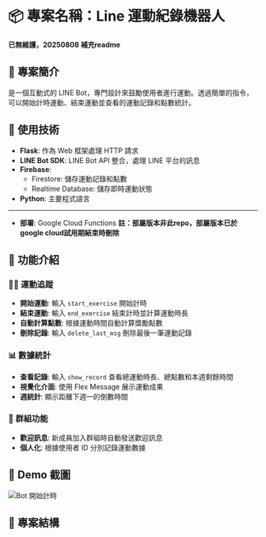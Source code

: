 # 📦 專案名稱：Line 運動紀錄機器人
**已無維護，20250808 補充readme**

## 📝 專案簡介
是一個互動式的 LINE Bot，專門設計來鼓勵使用者進行運動。透過簡單的指令，可以開始計時運動、結束運動並查看的運動記錄和點數統計。

## 🔧 使用技術
- **Flask**: 作為 Web 框架處理 HTTP 請求
- **LINE Bot SDK**: LINE Bot API 整合，處理 LINE 平台的訊息
- **Firebase**: 
  - Firestore: 儲存運動記錄和點數
  - Realtime Database: 儲存即時運動狀態
- **Python**: 主要程式語言
- - -
- **部署**: Google Cloud Functions
  **註：部屬版本非此repo，部屬版本已於google cloud試用期結束時刪除**

## 🚀 功能介紹
### 🏃‍♂️ 運動追蹤
- **開始運動**: 輸入 `start_exercise` 開始計時
- **結束運動**: 輸入 `end_exercise` 結束計時並計算運動時長
- **自動計算點數**: 根據運動時間自動計算獎勵點數
- **刪除記錄**: 輸入 `delete_last_msg` 刪除最後一筆運動記錄

### 📊 數據統計
- **查看記錄**: 輸入 `show_record` 查看總運動時長、總點數和本週剩餘時間
- **視覺化介面**: 使用 Flex Message 展示運動成果
- **週統計**: 顯示距離下週一的倒數時間

### 👥 群組功能
- **歡迎訊息**: 新成員加入群組時自動發送歡迎訊息
- **個人化**: 根據使用者 ID 分別記錄運動數據

## 📸 Demo 截圖


![Bot 開始計時](./demo/demo1.png)

## 📂 專案結構
